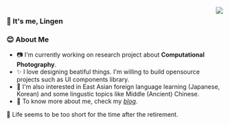 <a href="#">
  <img align="right" src="https://github-readme-stats-git-master.dreace.vercel.app/api?icon_color=586069&hide_border=true&title_color=a0a9af&username=Cheelem&show_icons=true">
</a>

### 👋 It's me, Lingen

### 😊 About Me
- 📷 I'm currently working on research project about **Computational Photography**. 
- ✨ I love designing beatiful things. I'm willing to build opensource projects such as UI components library.
- 📖 I'm also interested in East Asian foreign language learning (Japanese, Korean) and some lingustic topics like Middle (Ancient) Chinese.
- 🔗 To know more about me, check my *[blog](https://cheelem.com)*.

🤔 Life seems to be too short for the time after the retirement.

<!--
**Cheelem/Cheelem** is a ✨ _special_ ✨ repository because its `README.md` (this file) appears on your GitHub profile.

Here are some ideas to get you started:

- 🔭 I’m currently working on ...
- 🌱 I’m currently learning ...
- 👯 I’m looking to collaborate on ...
- 🤔 I’m looking for help with ...
- 💬 Ask me about ...
- 📫 How to reach me: ...
- 😄 Pronouns: ...
- ⚡ Fun fact: ...
-->
